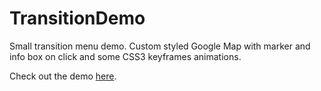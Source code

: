 TransitionDemo
==============

Small transition menu demo. Custom styled Google Map with marker and info box on click and some CSS3 keyframes animations.

Check out the demo [here](http://icytin.github.io/TransitionDemo/).
